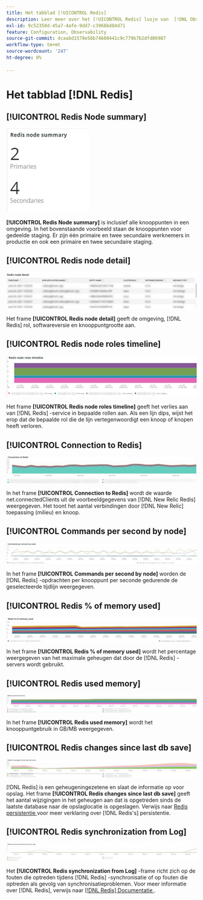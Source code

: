 ```yaml
---
title: Het tabblad [!UICONTROL Redis]
description: Leer meer over het [!UICONTROL Redis] lusje van  [!DNL Observation for Adobe Commerce].
exl-id: 9c52350d-45a7-4afe-9dd7-c3968bd84d71
feature: Configuration, Observability
source-git-commit: 4caabd1578e56b74600441c9c779b7b2dfd06987
workflow-type: tm+mt
source-wordcount: '247'
ht-degree: 0%

---
```


# Het tabblad [!DNL Redis]

## [!UICONTROL Redis Node summary]

![ Redis Overzicht van de Knoop ](../../assets/tools/observation-for-adobe-commerce/redis-tab-1.jpg)

**[!UICONTROL Redis Node summary]** is inclusief alle knooppunten in een omgeving. In het bovenstaande voorbeeld staan de knooppunten voor gedeelde staging. Er zijn één primaire en twee secundaire werknemers in productie en ook een primaire en twee secundaire staging.

## [!UICONTROL Redis node detail]

![ Redis de metriek van serverprestaties en de details van de knoopconfiguratie ](../../assets/tools/observation-for-adobe-commerce/redis-tab-2.jpg)

Het frame **[!UICONTROL Redis node detail]** geeft de omgeving, [!DNL Redis] rol, softwareversie en knooppuntgrootte aan.

## [!UICONTROL Redis node roles timeline]

![ herdiept de chronologie van knooprollen ](../../assets/tools/observation-for-adobe-commerce/redis-tab-3.jpg)

Het frame **[!UICONTROL Redis node roles timeline]** geeft het verlies aan van [!DNL Redis] -service in bepaalde rollen aan. Als een lijn dips, wijst het erop dat de bepaalde rol die de lijn vertegenwoordigt een knoop of knopen heeft verloren.

## [!UICONTROL Connection to Redis]

![ Verbinding aan Redis ](../../assets/tools/observation-for-adobe-commerce/redis-tab-4.jpg)

In het frame **[!UICONTROL Connection to Redis]** wordt de waarde net.connectedClients uit de voorbeeldgegevens van [!DNL New Relic Redis] weergegeven. Het toont het aantal verbindingen door [!DNL New Relic] toepassing (milieu) en knoop.

## [!UICONTROL Commands per second by node]

![ Bevelen per seconde door knoop ](../../assets/tools/observation-for-adobe-commerce/redis-tab-5.jpg)

In het frame **[!UICONTROL Commands per second by node]** worden de [!DNL Redis] -opdrachten per knooppunt per seconde gedurende de geselecteerde tijdlijn weergegeven.

## [!UICONTROL Redis % of memory used]

![ Redis % van gebruikt geheugen ](../../assets/tools/observation-for-adobe-commerce/redis-tab-6.jpg)

In het frame **[!UICONTROL Redis % of memory used]** wordt het percentage weergegeven van het maximale geheugen dat door de [!DNL Redis] -servers wordt gebruikt.

## [!UICONTROL Redis used memory]

![ opnieuw wordt gebruikt geheugen ](../../assets/tools/observation-for-adobe-commerce/redis-tab-7.jpg)

In het frame **[!UICONTROL Redis used memory]** wordt het knooppuntgebruik in GB/MB weergegeven.

## [!UICONTROL Redis changes since last db save]

![ herstelt veranderingen sinds laatste db sparen ](../../assets/tools/observation-for-adobe-commerce/redis-tab-8.jpg)

[!DNL Redis] is een geheugeningezetene en slaat de informatie op voor opslag. Het frame **[!UICONTROL Redis changes since last db save]** geeft het aantal wijzigingen in het geheugen aan dat is opgetreden sinds de laatste database naar de opslaglocatie is opgeslagen. Verwijs naar [ Redis persistentie ](https://redis.io/docs/latest/operate/oss_and_stack/management/persistence/) voor meer verklaring over [!DNL Redis's] persistentie.

## [!UICONTROL Redis synchronization from Log]

![ herstelt synchronisatie van Logboek ](../../assets/tools/observation-for-adobe-commerce/redis-tab-9.jpg)

Het **[!UICONTROL Redis synchronization from Log]** -frame richt zich op de fouten die optreden tijdens [!DNL Redis] -synchronisatie of op fouten die optreden als gevolg van synchronisatieproblemen. Voor meer informatie over [!DNL Redis], verwijs naar [[!DNL Redis]  Documentatie ](https://redis.io/docs/).
